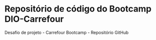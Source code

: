 # Repositório de código do Bootcamp DIO-Carrefour
Desafio de projeto - Carrefour Bootcamp - Repositório GitHub
